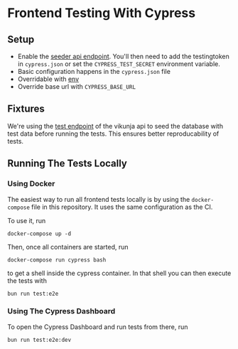 # Frontend Testing With Cypress

## Setup

* Enable the [seeder api endpoint](https://vikunja.io/docs/config-options/#testingtoken). You'll then need to add the testingtoken in `cypress.json` or set the `CYPRESS_TEST_SECRET` environment variable.
* Basic configuration happens in the `cypress.json` file
* Overridable with [env](https://docs.cypress.io/guides/guides/environment-variables.html#Option-3-CYPRESS)
* Override base url with `CYPRESS_BASE_URL`

## Fixtures

We're using the [test endpoint](https://vikunja.io/docs/config-options/#testingtoken) of the vikunja api to
seed the database with test data before running the tests.
This ensures better reproducability of tests.

## Running The Tests Locally

### Using Docker

The easiest way to run all frontend tests locally is by using the `docker-compose` file in this repository.
It uses the same configuration as the CI.

To use it, run

```shell
docker-compose up -d
```

Then, once all containers are started, run

```shell
docker-compose run cypress bash
```

to get a shell inside the cypress container.
In that shell you can then execute the tests with

```shell
bun run test:e2e
```

### Using The Cypress Dashboard

To open the Cypress Dashboard and run tests from there, run

```shell
bun run test:e2e:dev
```
